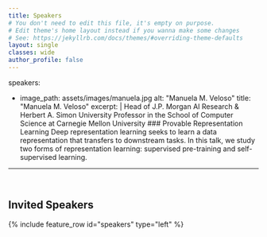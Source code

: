 ```yaml
---
title: Speakers
# You don't need to edit this file, it's empty on purpose.
# Edit theme's home layout instead if you wanna make some changes
# See: https://jekyllrb.com/docs/themes/#overriding-theme-defaults
layout: single
classes: wide
author_profile: false
---
```



speakers:
  - image_path: assets/images/manuela.jpg
    alt: "Manuela M. Veloso"
    title: "Manuela M. Veloso"
    excerpt: |
         Head of J.P. Morgan AI Research & Herbert A. Simon University Professor in the School of Computer Science at Carnegie Mellon University
         ### Provable Representation Learning
         Deep representation learning seeks to learn a data representation that transfers to downstream tasks. In this talk, we study two forms of representation learning: supervised pre-training and self-supervised learning.
         
<!-- #         Supervised pre-training uses a large labeled source dataset to learn a representation, then trains a classifier on top of the representation. We prove that supervised pre-training can pool the data from all source tasks to learn a good representation which transfers to downstream tasks with few labeled examples. -->


<!-- 
# contributed:
#   - image_path: assets/images/andrew_stolman.jpg
#     alt: "Andrew Stolman"
#     title: "Andrew Stolman"
#     excerpt: |
#         KatanaGraph
#         ### Studying the (in)-effectiveness of graph embeddings
#         The introduction of graph embedding techniques such as Node2Vec has led to a number of new architectures for various graph-based machine learning tasks. Although this has generated many exciting new results, there has been little principled investigation into the fundamental limits of these methods. We investigate some potential limitations of popular embedding methods as they pertain to real world graphs. Real graphs are often sparse, and yet they exhibit a high density of triangles and community structure. We show that a class of embedding methods cannot satisfyingly represent such sparse, triangle-dense graphs. We complement this theoretical result with an analysis of how this effects performance on the downstream tasks of community detection and link prediction by comparing the performance of unsupervised state-of-the-art embedding techniques against simpler non-embedding based models. -->
---
<br/>

## Invited Speakers

<section class="invited-speakers">
{% include feature_row id="speakers" type="left" %}
</section>


<!-- <section class="invited-speakers">
{% include feature_row id="contributed" type="left" %}
</section> -->



